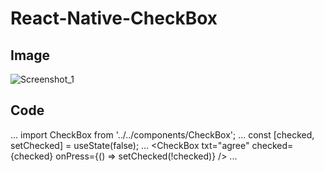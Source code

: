 # React-Native-CheckBox
## Image
![Screenshot_1](https://github.com/lovesakura729/React-Native-CheckBox/assets/126082098/fa8753ad-5f52-418c-a096-7c18e4f36432)

## Code
...
import CheckBox from '../../components/CheckBox';
...
const [checked, setChecked] = useState(false);
...
<CheckBox txt="agree" checked={checked} onPress={() => setChecked(!checked)} />
...
